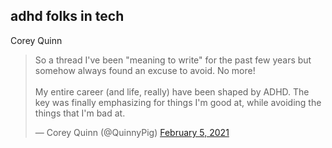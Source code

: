 ## adhd folks in tech

Corey Quinn

<blockquote class="twitter-tweet"><p lang="en" dir="ltr">So a thread I&#39;ve been &quot;meaning to write&quot; for the past few years but somehow always found an excuse to avoid. No more!<br><br>My entire career (and life, really) have been shaped by ADHD. The key was finally emphasizing for things I&#39;m good at, while avoiding the things that I&#39;m bad at.</p>&mdash; Corey Quinn (@QuinnyPig) <a href="https://twitter.com/QuinnyPig/status/1357545866601533442?ref_src=twsrc%5Etfw">February 5, 2021</a></blockquote> <script async src="https://platform.twitter.com/widgets.js" charset="utf-8"></script>